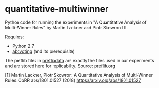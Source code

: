 # quantitative-multiwinner

Python code for running the experiments in "A Quantitative Analysis of Multi-Winner Rules" by Martin Lackner and Piotr Skowron [1].

Requires:
* Python 2.7
* [abcvoting](https://github.com/martinlackner/abcvoting) (and its prerequisite)

The preflib files in [preflibdata](preflibdata/) are exactly the files used in our experiments and are stored here for replicability. Source: [preflib.org](http://www.preflib.org/)



[1] Martin Lackner, Piotr Skowron:
A Quantitative Analysis of Multi-Winner Rules. CoRR abs/1801.01527 (2018) https://arxiv.org/abs/1801.01527
